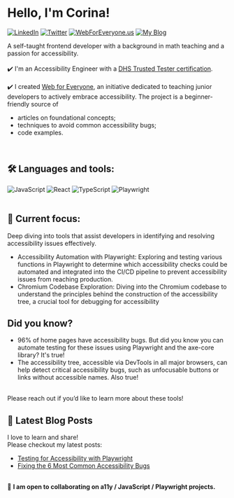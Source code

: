 # Hello, I'm Corina! 
[![LinkedIn](https://img.shields.io/badge/-LinkedIn-%230077B5?logo=linkedin&logoColor=white&labelColor=0077B5&color=0077B5&style=flat-square)](https://www.linkedin.com/in/corinamurg/)
[![Twitter](https://img.shields.io/badge/-Twitter-%231DA1F2?logo=twitter&logoColor=white&labelColor=1DA1F2&color=1DA1F2&style=flat-square)](https://twitter.com/CorinaMurg)
[![WebForEveryone.us](https://img.shields.io/badge/-WebForEveryone.us-%23ffb703?labelColor=ffb703&color=ffb703&style=flat-square&logo=accessible-icon)](https://webforeveryone.us)
[![My Blog](https://img.shields.io/badge/-My_Blog-%23333333?labelColor=333333&color=333333)](https://dev.to/corinamurg)

A self-taught frontend developer with a background in math teaching and a passion for accessibility.
<br>
<br>✔️ I'm an Accessibility Engineer with a [DHS Trusted Tester certification](https://www.linkedin.com/feed/update/urn:li:activity:7164319315268124672/). 
<br>
<br>✔️ I created [Web for Everyone](https://webforeveryone.us), an initiative dedicated to teaching junior developers to actively embrace accessibility. The project is a 
beginner-friendly source of
- articles on foundational concepts;
- techniques to avoid common accessibility bugs;
- code examples.
<br>

## 🛠 Languages and tools:

![JavaScript](https://img.shields.io/badge/javascript-%23323330.svg?style=for-the-badge&logo=javascript&logoColor=%23F7DF1E) 
![React](https://img.shields.io/badge/react-%2320232a.svg?style=for-the-badge&logo=react&logoColor=%2361DAFB) 
![TypeScript](https://img.shields.io/badge/TypeScript-%23007ACC.svg?style=for-the-badge&logo=typescript&logoColor=white)
![Playwright](https://img.shields.io/badge/Playwright-%2312B36D.svg?style=for-the-badge&logo=playwright&logoColor=white)
<br>
<br>

## 🔎 Current focus:
Deep diving into tools that assist developers in identifying and resolving accessibility issues effectively.
- Accessibility Automation with Playwright: Exploring and testing various functions in Playwright to determine which accessibility checks could be automated and integrated into the CI/CD pipeline to prevent accessibility issues from reaching production.
- Chromium Codebase Exploration: Diving into the Chromium codebase to understand the principles behind the construction of the accessibility tree, a crucial tool for debugging for accessibility

## Did you know?
- 96% of home pages have accessibility bugs. But did you know you can automate testing for these issues using Playwright and the axe-core library? It's true!
- The accessibility tree, accessible via DevTools in all major browsers, can help detect critical accessibility bugs, such as unfocusable buttons or links without accessible names. Also true!
<br>
Please reach out if you’d like to learn more about these tools!

## 📝 Latest Blog Posts
I love to learn and share! 
<br>
Please checkout my latest posts:

- [Testing for Accessibility with Playwright](https://dev.to/corinamurg/testing-for-accessibility-with-playwright-9o)
- [Fixing the 6 Most Common Accessibility Bugs](https://webforeveryone.us/blog/fixing-the-six-most-common-bugs)


<br>👷 **I am open to collaborating on a11y / JavaScript / Playwright projects.**


                         

